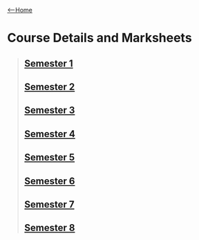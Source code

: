 [<--Home](https://www.adivardhan.tech)
# Course Details and Marksheets
> ## [Semester 1](/education/marksheets/Semester1.pdf)
> ## [Semester 2](/education/marksheets/Semester2.pdf)
> ## [Semester 3](/education/marksheets/Semester3.pdf)
> ## [Semester 4](/education/marksheets/Semester4.pdf)
> ## [Semester 5](/education/marksheets/Semester5.pdf)
> ## [Semester 6](/education/marksheets/Semester6.pdf)
> ## [Semester 7](/education/marksheets/Semester7.pdf)
> ## [Semester 8](/education/marksheets/Semester8.pdf)